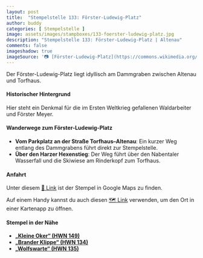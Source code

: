```yaml
---
layout: post
title:  "Stempelstelle 133: Förster-Ludewig-Platz"
author: buddy
categories: [ Stempelstelle ]
image: assets/images/stampboxes/133-foerster-ludewig-platz.jpg
description: "Stempelstelle 133: Förster-Ludewig-Platz | Altenau"
comments: false
imageshadow: true
imageSource: '📷 [Förster-Ludewig-Platz](https://commons.wikimedia.org/wiki/File:F%C3%B6rster-Ludewig-Platz.jpg) von <a href="//commons.wikimedia.org/wiki/User:B.Thomas95" title="User:B.Thomas95">Thomas Binder</a> unter Lizenz [CC BY-SA 4.0](https://creativecommons.org/licenses/by-sa/4.0)'
---
```


Der Förster-Ludewig-Platz liegt idyllisch am Dammgraben zwischen Altenau und Torfhaus. 

#### Historischer Hintergrund

Hier steht ein Denkmal für die im Ersten Weltkrieg gefallenen Waldarbeiter und Förster Meyer. 

#### Wanderwege zum Förster-Ludewig-Platz

- **Vom Parkplatz an der Straße Torfhaus–Altenau**: Ein kurzer Weg entlang des Dammgrabens führt direkt zur Stempelstelle. 
- **Über den Harzer Hexenstieg**: Der Weg führt über den Nabentaler Wasserfall und die Skiwiese am Rinderkopf zum Torfhaus. 

#### Anfahrt

Unter diesem [📍 Link](https://www.google.com/maps/dir/?api=1&origin=&destination=51.80347%2C%2010.48783) ist der Stempel in Google Maps zu finden.

<div class="android-only">
  Auf einem Handy kannst du auch diesen 
  <a href="geo:51.80347,10.48783">🗺️ Link</a> 
  verwenden, um den Ort in einer Kartenapp zu öffnen.
  <p></p>
</div>

#### Stempel in der Nähe

- [**„Kleine Oker“ (HWN 149)**](/stempelstelle-149-kleine-oker)
- [**„Brander Klippe“ (HWN 134)**](/stempelstelle-134-brander-klippe)
- [**„Wolfswarte“ (HWN 135)**](/stempelstelle-135-wolfswarte)
